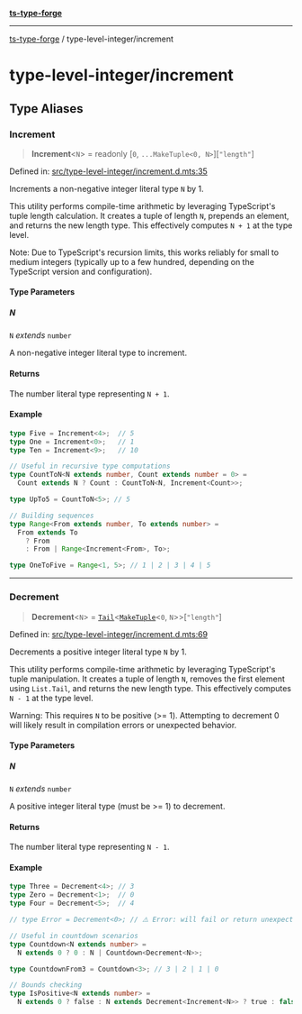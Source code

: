[**ts-type-forge**](../README.md)

***

[ts-type-forge](../README.md) / type-level-integer/increment

# type-level-integer/increment

## Type Aliases

### Increment

> **Increment**\<`N`\> = readonly \[`0`, `...MakeTuple<0, N>`\]\[`"length"`\]

Defined in: [src/type-level-integer/increment.d.mts:35](https://github.com/noshiro-pf/ts-type-forge/blob/main/src/type-level-integer/increment.d.mts#L35)

Increments a non-negative integer literal type `N` by 1.

This utility performs compile-time arithmetic by leveraging TypeScript's tuple length calculation.
It creates a tuple of length `N`, prepends an element, and returns the new length type.
This effectively computes `N + 1` at the type level.

Note: Due to TypeScript's recursion limits, this works reliably for small to medium integers
(typically up to a few hundred, depending on the TypeScript version and configuration).

#### Type Parameters

##### N

`N` *extends* `number`

A non-negative integer literal type to increment.

#### Returns

The number literal type representing `N + 1`.

#### Example

```ts
type Five = Increment<4>;  // 5
type One = Increment<0>;   // 1
type Ten = Increment<9>;   // 10

// Useful in recursive type computations
type CountToN<N extends number, Count extends number = 0> =
  Count extends N ? Count : CountToN<N, Increment<Count>>;

type UpTo5 = CountToN<5>; // 5

// Building sequences
type Range<From extends number, To extends number> =
  From extends To
    ? From
    : From | Range<Increment<From>, To>;

type OneToFive = Range<1, 5>; // 1 | 2 | 3 | 4 | 5
```

***

### Decrement

> **Decrement**\<`N`\> = [`Tail`](../tuple-and-list/list/namespaces/List.md#tail)\<[`MakeTuple`](../tuple-and-list/make-tuple.md#maketuple)\<`0`, `N`\>\>\[`"length"`\]

Defined in: [src/type-level-integer/increment.d.mts:69](https://github.com/noshiro-pf/ts-type-forge/blob/main/src/type-level-integer/increment.d.mts#L69)

Decrements a positive integer literal type `N` by 1.

This utility performs compile-time arithmetic by leveraging TypeScript's tuple manipulation.
It creates a tuple of length `N`, removes the first element using `List.Tail`,
and returns the new length type. This effectively computes `N - 1` at the type level.

Warning: This requires `N` to be positive (>= 1). Attempting to decrement 0 will likely
result in compilation errors or unexpected behavior.

#### Type Parameters

##### N

`N` *extends* `number`

A positive integer literal type (must be >= 1) to decrement.

#### Returns

The number literal type representing `N - 1`.

#### Example

```ts
type Three = Decrement<4>; // 3
type Zero = Decrement<1>;  // 0
type Four = Decrement<5>;  // 4

// type Error = Decrement<0>; // ⚠️ Error: will fail or return unexpected result

// Useful in countdown scenarios
type Countdown<N extends number> =
  N extends 0 ? 0 : N | Countdown<Decrement<N>>;

type CountdownFrom3 = Countdown<3>; // 3 | 2 | 1 | 0

// Bounds checking
type IsPositive<N extends number> =
  N extends 0 ? false : N extends Decrement<Increment<N>> ? true : false;
```
